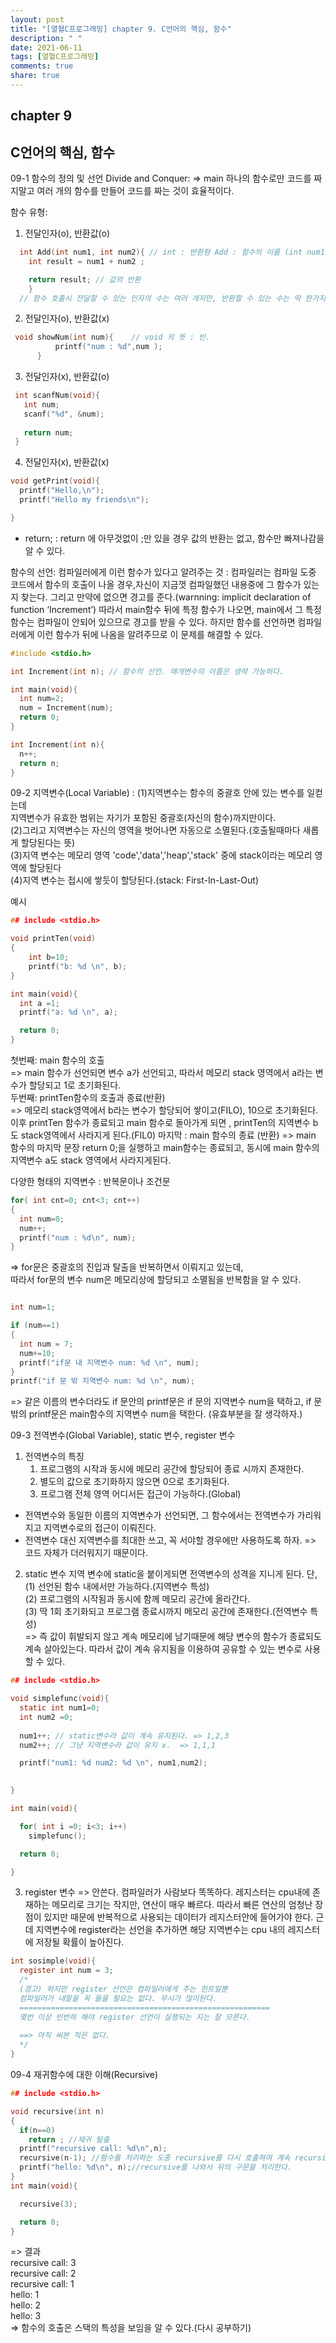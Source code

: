 ```yaml
---
layout: post
title: "[열혈C프로그래밍] chapter 9. C언어의 핵심, 함수"
description: " "
date: 2021-06-11
tags: [열혈C프로그래밍]
comments: true
share: true
---
```


## chapter 9
## C언어의 핵심, 함수
09-1 함수의 정의 및 선언
Divide and Conquer:
=> main 하나의 함수로만 코드를 짜지말고 여러 개의 함수를 만들어 코드를 짜는 것이 효율적이다.

함수 유형:
1. 전달인자(o), 반환값(o)
```c
  int Add(int num1, int num2){ // int : 반환형 Add : 함수의 이름 (int num1, int num2): 매개변수
  	int result = num1 + num2 ; 

  	return result; // 값의 반환 
	}
  // 함수 호출시 전달할 수 있는 인자의 수는 여러 개지만, 반환할 수 있는 수는 딱 한가지라는 것을 명심하자.
```	

2. 전달인자(o), 반환값(x)
```c
 void showNum(int num){    // void 의 뜻 : 빈.
		  printf("num : %d",num );
 	  }
```
3. 전달인자(x), 반환값(o)
```c
 int scanfNum(void){
   int num;
   scanf("%d", &num);
   
   return num;
 }
``` 
4. 전달인자(x), 반환값(x)
```c
void getPrint(void){
  printf("Hello,\n");
  printf("Hello my friends\n");

}
```

* return;
: return 에 아무것없이 ;만 있을 경우 값의 반환는 없고, 함수만 빠져나감을 알 수 있다. 

함수의 선언: 컴파일러에게 이런 함수가 있다고 알려주는 것
: 컴파일러는 컴파일 도중 코드에서 함수의 호출이 나올 경우,자신이 지금껏 컴파일했던 내용중에 그 함수가 있는 지 찾는다.
그리고 만약에 없으면 경고를 준다.(warnning: implicit declaration of function ‘Increment’)
따라서 main함수 뒤에 특정 함수가 나오면, main에서 그 특정함수는 컴파일이 안되어 있으므로 경고를 받을 수 있다.
하지만 함수를 선언하면 컴파일러에게 이런 함수가 뒤에 나옴을 알려주므로 이 문제를 해결할 수 있다.
```c
#include <stdio.h>

int Increment(int n); // 함수의 선언. 매개변수의 이름은 생략 가능하다. 

int main(void){
  int num=2;
  num = Increment(num);
  return 0;
}

int Increment(int n){
  n++;
  return n;
}
```
09-2 지역변수(Local Variable)
: (1)지역변수는 함수의 중괄호 안에 있는 변수를 일컫는데 <br>
  지역변수가 유효한 범위는 자기가 포함된 중괄호(자신의 함수)까지만이다.<br>
  (2)그리고 지역변수는 자신의 영역을 벗어나면 자동으로 소멸된다.(호출될때마다 새롭게 할당된다는 뜻)<br>
  (3)지역 변수는 메모리 영역 'code','data','heap','stack' 중에 stack이라는 메모리 영역에 할당된다 <br>
  (4)지역 변수는 접시에 쌓듯이 할당된다.(stack: First-In-Last-Out)

  예시 <br>
```c
## include <stdio.h>

void printTen(void)
{
	int b=10;
	printf("b: %d \n", b);
}

int main(void){
  int a =1;
  printf("a: %d \n", a);

  return 0;
}
```
첫번째: main 함수의 호출<br>
=> main 함수가 선언되면 변수 a가 선언되고, 따라서 메모리 stack 영역에서 a라는 변수가 할당되고 1로 초기화된다. <br> 
두번째: printTen함수의 호출과 종료(반환)<br>
=> 메모리 stack영역에서 b라는 변수가 할당되어 쌓이고(FILO), 10으로 초기화된다.<br>
   이후 printTen 함수가 종료되고 main 함수로 돌아가게 되면 , printTen의 지역변수 b도 stack영역에서 사라지게 된다.(FIL0)
마지막 : main 함수의 종료 (반환)
=> main 함수의 마지막 문장 return 0;을 실행하고 main함수는 종료되고, 동시에 main 함수의 지역변수 a도 stack 영역에서 사라지게된다.
  
다양한 형태의 지역변수 : 반복문이나 조건문<br>
```c
for( int cnt=0; cnt<3; cnt++)
{
  int num=0;
  num++;
  printf("num : %d\n", num);
}
```
=> for문은 중괄호의 진입과 탈출을 반복하면서 이뤄지고 있는데,<br>
  따라서 for문의 변수 num은 메모리상에 할당되고 소멸됨을 반복함을 알 수 있다.<br>
```c

int num=1;

if (num==1)
{
  int num = 7;
  num+=10;
  printf("if문 내 지역변수 num: %d \n", num);
}
printf("if 문 밖 지역변수 num: %d \n", num);
```
=> 같은 이름의 변수더라도 if 문안의 printf문은 if 문의 지역변수 num을 택하고,
if 문 밖의 printf문은 main함수의 지역변수 num을 택한다. (유효부분을 잘 생각하자.)<br>

09-3 전역변수(Global Variable), static 변수, register 변수
1. 전역변수의 특징
   1. 프로그램의 시작과 동시에 메모리 공간에 할당되어 종료 시까지 존재한다.
   2. 별도의 값으로 초기화하지 않으면 0으로 초기화된다. 
   3. 프로그램 전체 영역 어디서든 접근이 가능하다.(Global)

* 전역변수와 동일한 이름의 지역변수가 선언되면, 그 함수에서는 전역변수가 가리워지고 지역변수로의 접근이 이뤄진다.<br>
* 전역변수 대신 지역변수를 최대한 쓰고, 꼭 서야할 경우에만 사용하도록 하자.
  => 코드 자체가 더러워지기 때문이다. 

2. static 변수
  지역 변수에 static을 붙이게되면 전역변수의 성격을 지니게 된다. 단, <br>
  (1) 선언된 함수 내에서만 가능하다.(지역변수 특성) <br>
  (2) 프로그램의 시작됨과 동시에 함께 메모리 공간에 올라간다. <br>
  (3) 딱 1회 초기화되고 프로그램 종료시까지 메모리 공간에 존재한다.(전역변수 특성)<br>
  => 즉 값이 휘발되지 않고 계속 메모리에 남기때문에 해당 변수의 함수가 종료되도 계속 살아있는다. 따라서 값이 계속 유지됨을 이용하여 공유할 수 있는 변수로 사용할 수 있다.<br>
```c  
## include <stdio.h>

void simplefunc(void){
  static int num1=0;
  int num2 =0;
  
  num1++; // static변수라 값이 계속 유지된다. => 1,2,3 
  num2++; // 그냥 지역변수라 값이 유지 x.  => 1,1,1

  printf("num1: %d num2: %d \n", num1,num2);
  

}

int main(void){

  for( int i =0; i<3; i++)
    simplefunc();

  return 0;

}
```
3. register 변수 => 안쓴다. 컴파일러가 사람보다 똑똑하다.
레지스터는 cpu내에 존재하는 메모리로 크기는 작지만, 연산이 매우 빠르다.
따라서 빠른 연산의 엄청난 장점이 있지만 때문에 반복적으로 사용되는 데이터가 레지스터안에 들어가야 한다. 
근데 지역변수에 register라는 선언을 추가하면 해당 지역변수는 cpu 내의 레지스터에 저장될 확률이 높아진다. 
```c
int sosimple(void){
  register int num = 3; 
  /*
  (경고) 하지만 register 선언은 컴파일러에게 주는 힌트일뿐
  컴파일러가 내말을 꼭 들을 필요는 없다. 무시가 많이된다.
  ========================================================
  몇번 이상 빈번히 해야 register 선언이 실행되는 지는 잘 모른다.
  
  ==> 아직 써본 적은 없다. 
  */
}
```

09-4 재귀함수에 대한 이해(Recursive)
```c  
## include <stdio.h>

void recursive(int n)
{
  if(n==0)
    return ; //재귀 탈출
  printf("recursive call: %d\n",n);
  recursive(n-1); //함수를 처리하는 도중 recursive를 다시 호출하여 계속 recursive 하게 처리한다.   
  printf("hello: %d\n", n);//recursive를 나와서 뒤의 구문을 처리한다.
}
int main(void){

  recursive(3); 

  return 0;
}
```
=> 결과 <br>
recursive call: 3 <br>
recursive call: 2 <br>
recursive call: 1 <br>
hello: 1 <br>
hello: 2 <br>
hello: 3 <br>
=> 함수의 호출은 스택의 특성을 보임을 알 수 있다.(다시 공부하기)
